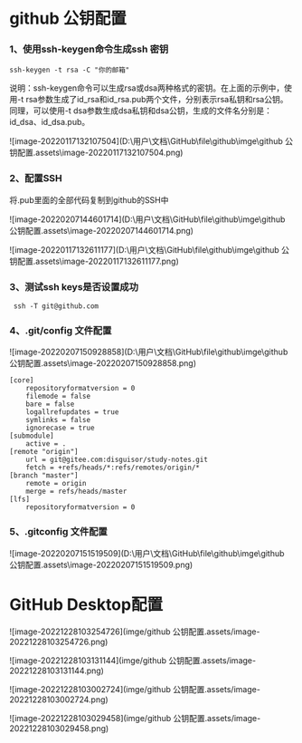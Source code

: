 # github 公钥配置

### **1、使用ssh-keygen命令生成ssh 密钥**

```
ssh-keygen -t rsa -C "你的邮箱"
```

说明：ssh-keygen命令可以生成rsa或dsa两种格式的密钥。在上面的示例中，使用-t rsa参数生成了id_rsa和id_rsa.pub两个文件，分别表示rsa私钥和rsa公钥。同理，可以使用-t  dsa参数生成dsa私钥和dsa公钥，生成的文件名分别是：id_dsa、id_dsa.pub。

![image-20220117132107504](D:\用户\文档\GitHub\file\github\imge\github 公钥配置.assets\image-20220117132107504.png)

### **2、配置SSH**

将.pub里面的全部代码复制到github的SSH中

![image-20220207144601714](D:\用户\文档\GitHub\file\github\imge\github 公钥配置.assets\image-20220207144601714.png)

![image-20220117132611177](D:\用户\文档\GitHub\file\github\imge\github 公钥配置.assets\image-20220117132611177.png)

### **3、测试ssh keys是否设置成功**

```
 ssh -T git@github.com
```

### 4、.git/config 文件配置

![image-20220207150928858](D:\用户\文档\GitHub\file\github\imge\github 公钥配置.assets\image-20220207150928858.png)

```
[core]
	repositoryformatversion = 0
	filemode = false
	bare = false
	logallrefupdates = true
	symlinks = false
	ignorecase = true
[submodule]
	active = .
[remote "origin"]
	url = git@gitee.com:disguisor/study-notes.git
	fetch = +refs/heads/*:refs/remotes/origin/*
[branch "master"]
	remote = origin
	merge = refs/heads/master
[lfs]
	repositoryformatversion = 0

```



### 5、.gitconfig 文件配置

![image-20220207151519509](D:\用户\文档\GitHub\file\github\imge\github 公钥配置.assets\image-20220207151519509.png)



# GitHub Desktop配置

![image-20221228103254726](imge/github 公钥配置.assets/image-20221228103254726.png)

![image-20221228103131144](imge/github 公钥配置.assets/image-20221228103131144.png)

![image-20221228103002724](imge/github 公钥配置.assets/image-20221228103002724.png)

![image-20221228103029458](imge/github 公钥配置.assets/image-20221228103029458.png)